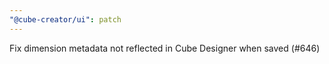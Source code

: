 ```yaml
---
"@cube-creator/ui": patch
---
```


Fix dimension metadata not reflected in Cube Designer when saved (#646)
